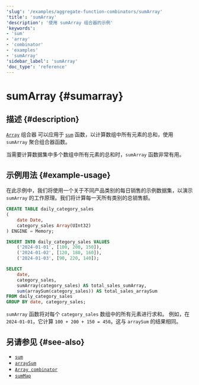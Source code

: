 ```yaml
---
'slug': '/examples/aggregate-function-combinators/sumArray'
'title': 'sumArray'
'description': '使用 sumArray 组合器的示例'
'keywords':
- 'sum'
- 'array'
- 'combinator'
- 'examples'
- 'sumArray'
'sidebar_label': 'sumArray'
'doc_type': 'reference'
---
```



# sumArray {#sumarray}

## 描述 {#description}

[`Array`](/sql-reference/aggregate-functions/combinators#-array) 组合器 
可以应用于 [`sum`](/sql-reference/aggregate-functions/reference/sum)
函数，以计算数组中所有元素的总和，使用 `sumArray` 
聚合组合器函数。

当需要计算数据集中多个数组中所有元素的总和时，`sumArray` 函数非常有用。

## 示例用法 {#example-usage}

在此示例中，我们将使用一个关于不同产品类别的每日销售的示例数据集，以演示 `sumArray` 的工作原理。我们将计算每一天所有类别的总销售额。

```sql title="Query"
CREATE TABLE daily_category_sales
(
    date Date,
    category_sales Array(UInt32)
) ENGINE = Memory;

INSERT INTO daily_category_sales VALUES
    ('2024-01-01', [100, 200, 150]),
    ('2024-01-02', [120, 180, 160]),
    ('2024-01-03', [90, 220, 140]);

SELECT 
    date,
    category_sales,
    sumArray(category_sales) AS total_sales_sumArray,
    sum(arraySum(category_sales)) AS total_sales_arraySum
FROM daily_category_sales
GROUP BY date, category_sales;
```

`sumArray` 函数将对每个 `category_sales` 数组中的所有元素进行求和。 
例如，在 `2024-01-01`，它计算 `100 + 200 + 150 = 450`。这与 `arraySum` 的结果相同。

## 另请参见 {#see-also}
- [`sum`](/sql-reference/aggregate-functions/reference/sum)
- [`arraySum`](/sql-reference/functions/array-functions#arraySum)
- [`Array combinator`](/sql-reference/aggregate-functions/combinators#-array)
- [`sumMap`](/examples/aggregate-function-combinators/sumMap)
